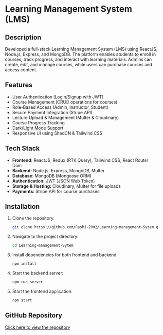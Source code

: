 # Learning Management System (LMS)

## Description
Developed a full-stack Learning Management System (LMS) using ReactJS, Node.js, Express, and MongoDB. The platform enables students to enroll in courses, track progress, and interact with learning materials. Admins can create, edit, and manage courses, while users can purchase courses and access content.

## Features
- User Authentication (Login/Signup with JWT)
- Course Management (CRUD operations for courses)
- Role-Based Access (Admin, Instructor, Student)
- Secure Payment Integration (Stripe API)
- Lecture Upload & Management (Multer & Cloudinary)
- Course Progress Tracking
- Dark/Light Mode Support
- Responsive UI using ShadCN & Tailwind CSS

## Tech Stack
- **Frontend:** ReactJS, Redux (RTK Query), Tailwind CSS, React Router Dom
- **Backend:** Node.js, Express, MongoDB, Multer
- **Database:** MongoDB (Mongoose ORM)
- **Authentication:** JWT (JSON Web Token)
- **Storage & Hosting:** Cloudinary, Multer for file uploads
- **Payments:** Stripe API for course purchases

## Installation
1. Clone the repository:
   ```bash
   git clone https://github.com/Rashi-2002/Learning-management-Sytem.git
   ```
2. Navigate to the project directory:
   ```bash
   cd Learning-management-Sytem
   ```
3. Install dependencies for both frontend and backend:
   ```bash
   npm install
   ```
4. Start the backend server:
   ```bash
   npm run server
   ```
5. Start the frontend application:
   ```bash
   npm start
   ```

## GitHub Repository
[Click here to view the repository](https://github.com/Rashi-2002/Learning-management-Sytem)


